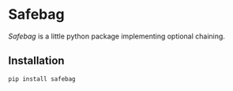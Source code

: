 # Safebag

_Safebag_ is a little python package implementing optional chaining.

## Installation

```bash
pip install safebag
```